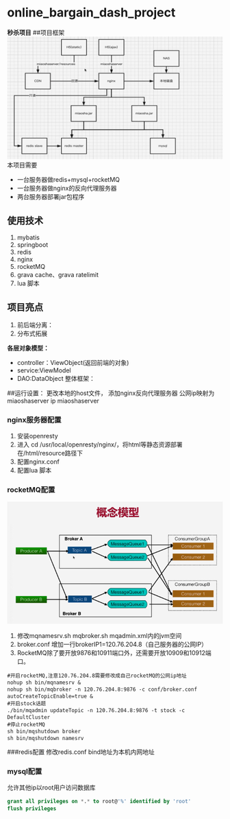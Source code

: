 # online_bargain_dash_project
**秒杀项目**
##项目框架
![img_5.png](img_5.png)
本项目需要
- 一台服务器做redis+mysql+rocketMQ
- 一台服务器做nginx的反向代理服务器
- 两台服务器部署jar包程序
## 使用技术
1. mybatis
2. springboot
3. redis
4. nginx
5. rocketMQ
6. grava cache、grava ratelimit
7. lua 脚本

## 项目亮点

1. 前后端分离：
2. 分布式拓展

**各层对象模型：**

- controller：ViewObject(返回前端的对象)
- service:ViewModel
- DAO:DataObject
整体框架：
 

##运行设置：
更改本地的host文件， 添加nginx反向代理服务器 公网ip映射为miaoshaserver
ip miaoshaserver
### nginx服务器配置
1. 安装openresty
2. 进入 cd /usr/local/openresty/nginx/，将html等静态资源部署在/html/resource路径下
3. 配置nginx.conf
4. 配置lua 脚本
### rocketMQ配置
![img_4.png](img_4.png)
1. 修改mqnamesrv.sh mqbroker.sh mqadmin.xml内的jvm空间
2. broker.conf 增加一行brokerIP1=120.76.204.8（自己服务器的公网IP）
3. RocketMQ除了要开放9876和10911端口外，还需要开放10909和10912端口。
```shell
#开启rocketMQ,注意120.76.204.8需要修改成自己rocketMQ的公网ip地址
nohup sh bin/mqnamesrv &
nohup sh bin/mqbroker -n 120.76.204.8:9876 -c conf/broker.conf autoCreateTopicEnable=true &
#开启stock话题
./bin/mqadmin updateTopic -n 120.76.204.8:9876 -t stock -c DefaultCluster
#停止rocketMQ
sh bin/mqshutdown broker
sh bin/mqshutdown namesrv

```
###redis配置
修改redis.conf bind地址为本机内网地址
### mysql配置
允许其他ip以root用户访问数据库
```sql
grant all privileges on *.* to root@'%' identified by 'root'
flush privileges
```


